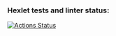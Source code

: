 ### Hexlet tests and linter status:
[![Actions Status](https://github.com/kostya2908/data-analytics-project-92/actions/workflows/hexlet-check.yml/badge.svg)](https://github.com/kostya2908/data-analytics-project-92/actions)